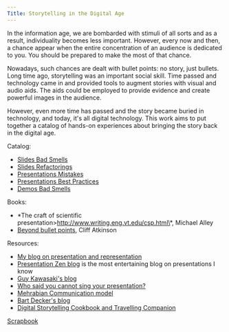 ```yaml
---
Title: Storytelling in the Digital Age
---
```


In the information age, we are bombarded with stimuli of all sorts and as a result, individuality becomes less important. However, every now and then, a chance appear when the entire concentration of an audience is dedicated to you. You should be prepared to make the most of that chance.

Nowadays, such chances are dealt with bullet points: no story, just bullets. Long time ago, storytelling was an important social skill. Time passed and technology came in and provided tools to augment stories with visual and audio aids. The aids could be employed to provide evidence and create powerful images in the audience. 

However, even more time has passed and the story became buried in technology, and today, it's all digital technology. This work aims to put together a catalog of hands-on experiences about bringing  the story back in the digital age.

Catalog: 

-  [Slides Bad Smells](%base_url%/staff/tudorgirba/storytellinginthedigitalage/slidesbadsmells)
-  [Slides Refactorings](%base_url%/staff/tudorgirba/storytellinginthedigitalage/slidesrefactorings)
-  [Presentations Mistakes](%base_url%/staff/tudorgirba/storytellinginthedigitalage/presentationsmistakes)
-  [Presentations Best Practices](%base_url%/staff/tudorgirba/storytellinginthedigitalage/presentationsbestpractices)
-  [Demos Bad Smells](%base_url%/staff/tudorgirba/storytellinginthedigitalage/demosbadsmells)

Books:

-  \*The craft of scientific presentation>http://www.writing.eng.vt.edu/csp.html\*, Michael Alley
-  [Beyond bullet points](http://www.beyondbullets.com/2005/03/beyond_bullet_p.html), Cliff Atkinson

Resources:

-  [My blog on presentation and representation](http://www.tudorgirba.com/blog/)
-  [Presentation Zen blog](http://www.presentationzen.com/) is the most entertaining blog on presentations I know
-  [Guy Kawasaki's blog](http://blog.guykawasaki.com/2006/01/how_to_get_a_st.html)
-  [Who said you cannot sing your presentation?](http://www.demo.com/demo2/demonstrators/video/homestead.asx)
-  [Mehrabian Communication model](http://www.businessballs.com/mehrabiancommunications.htm)
-  [Bart Decker's blog](http://deckercommunications.typepad.com/)
-  [Digital Storytelling Cookbook and Travelling Companion](http://www.storycenter.org/cookbook.pdf)

[Scrapbook](%base_url%/staff/tudorgirba/storytellinginthedigitalage/scrapbook)
